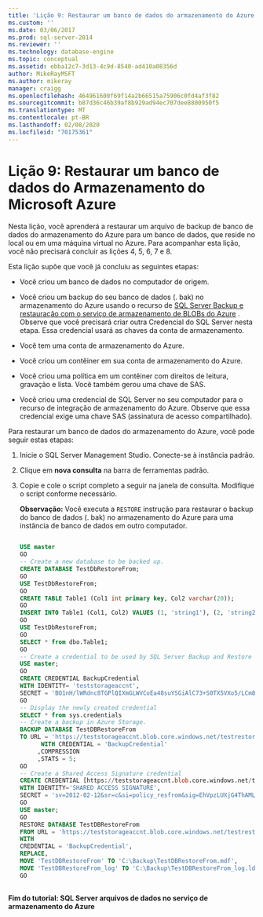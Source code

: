 ```yaml
---
title: 'Lição 9: Restaurar um banco de dados do armazenamento do Azure | Microsoft Docs'
ms.custom: ''
ms.date: 03/06/2017
ms.prod: sql-server-2014
ms.reviewer: ''
ms.technology: database-engine
ms.topic: conceptual
ms.assetid: ebba12c7-3d13-4c9d-8540-ad410a08356d
author: MikeRayMSFT
ms.author: mikeray
manager: craigg
ms.openlocfilehash: 464961600f69f14a2b66515a75906c0fd4af3f82
ms.sourcegitcommit: b87d36c46b39af8b929ad94ec707dee8800950f5
ms.translationtype: MT
ms.contentlocale: pt-BR
ms.lasthandoff: 02/08/2020
ms.locfileid: "70175361"
---
```

# <a name="lesson-9-restore-a-database-from-azure-storage"></a>Lição 9: Restaurar um banco de dados do Armazenamento do Microsoft Azure
  Nesta lição, você aprenderá a restaurar um arquivo de backup de banco de dados do armazenamento do Azure para um banco de dados, que reside no local ou em uma máquina virtual no Azure. Para acompanhar esta lição, você não precisará concluir as lições 4, 5, 6, 7 e 8.  
  
 Esta lição supõe que você já concluiu as seguintes etapas:  
  
-   Você criou um banco de dados no computador de origem.  
  
-   Você criou um backup do seu banco de dados (. bak) no armazenamento do Azure usando o recurso de [SQL Server Backup e restauração com o serviço de armazenamento de BLOBs do Azure](backup-restore/sql-server-backup-and-restore-with-microsoft-azure-blob-storage-service.md) . Observe que você precisará criar outra Credencial do SQL Server nesta etapa. Essa credencial usará as chaves da conta de armazenamento.  
  
-   Você tem uma conta de armazenamento do Azure.  
  
-   Você criou um contêiner em sua conta de armazenamento do Azure.  
  
-   Você criou uma política em um contêiner com direitos de leitura, gravação e lista. Você também gerou uma chave de SAS.  
  
-   Você criou uma credencial de SQL Server no seu computador para o recurso de integração de armazenamento do Azure. Observe que essa credencial exige uma chave SAS (assinatura de acesso compartilhado).  
  
 Para restaurar um banco de dados do armazenamento do Azure, você pode seguir estas etapas:  
  
1.  Inicie o SQL Server Management Studio. Conecte-se à instância padrão.  
  
2.  Clique em **nova consulta** na barra de ferramentas padrão.  
  
3.  Copie e cole o script completo a seguir na janela de consulta. Modifique o script conforme necessário.  
  
     **Observação:** Você executa a `RESTORE` instrução para restaurar o backup do banco de dados (. bak) no armazenamento do Azure para uma instância de banco de dados em outro computador.  
  
    ```sql  
  
    USE master   
    GO   
    -- Create a new database to be backed up.   
    CREATE DATABASE TestDbRestoreFrom;   
    GO   
    USE TestDbRestoreFrom;   
    GO   
    CREATE TABLE Table1 (Col1 int primary key, Col2 varchar(20));   
    GO   
    INSERT INTO Table1 (Col1, Col2) VALUES (1, 'string1'), (2, 'string2');   
    GO   
    USE TestDbRestoreFrom;   
    GO   
    SELECT * from dbo.Table1;   
    GO   
    -- Create a credential to be used by SQL Server Backup and Restore with Azure -----Blob Storage Service.   
    USE master;   
    GO   
    CREATE CREDENTIAL BackupCredential    
    WITH IDENTITY= 'teststorageaccnt',   
    SECRET = 'BO1nH/lWRdnc8TGPlQIXmGLWVCoEa48suYSGiAlC73+S0TX5VXo5/LCm8qiyGCYafDg4ZsueDIV3GQ5RXHaRGw=='    
    GO   
    -- Display the newly created credential   
    SELECT * from sys.credentials   
    -- Create a backup in Azure Storage.   
    BACKUP DATABASE TestDBRestoreFrom    
    TO URL = 'https://teststorageaccnt.blob.core.windows.net/testrestorefrom/TestDBRestoreFrom.bak'    
          WITH CREDENTIAL = 'BackupCredential'    
         ,COMPRESSION   
         ,STATS = 5;   
    GO    
    -- Create a Shared Access Signature credential   
    CREATE CREDENTIAL [https://teststorageaccnt.blob.core.windows.net/testrestorefrom]   
    WITH IDENTITY='SHARED ACCESS SIGNATURE',   
    SECRET = 'sv=2012-02-12&sr=c&si=policy_resfrom&sig=EhVpzLUXjG4ThAMLmVhrnoiCt8IfmD3BsuYiMawGzxc%3D'   
    GO   
    USE master;   
    GO   
    RESTORE DATABASE TestDBRestoreFrom    
    FROM URL = 'https://teststorageaccnt.blob.core.windows.net/testrestorefrom/TestDBRestoreFrom.bak'    
    WITH    
    CREDENTIAL = 'BackupCredential',    
    REPLACE,   
    MOVE 'TestDBRestoreFrom' TO 'C:\Backup\TestDBRestoreFrom.mdf',     
    MOVE 'TestDBRestoreFrom_log' TO 'C:\Backup\TestDBRestoreFrom_log.ldf';   
    GO  
  
    ```  
  
 **Fim do tutorial: SQL Server arquivos de dados no serviço de armazenamento do Azure**  
  
  
